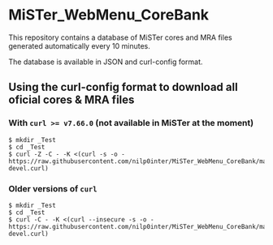 # MiSTer_WebMenu_CoreBank

This repository contains a database of MiSTer cores and MRA files generated automatically every 10 minutes.

The database is available in JSON and curl-config format.

## Using the curl-config format to download all oficial cores & MRA files

### With `curl >= v7.66.0` (not available in MiSTer at the moment)

```console
$ mkdir _Test
$ cd _Test
$ curl -Z -C - -K <(curl -s -o - https://raw.githubusercontent.com/nilp0inter/MiSTer_WebMenu_CoreBank/master/db/users/MiSTer-devel.curl)
```

### Older versions of `curl`

```console
$ mkdir _Test
$ cd _Test
$ curl -C - -K <(curl --insecure -s -o - https://raw.githubusercontent.com/nilp0inter/MiSTer_WebMenu_CoreBank/master/db/users/MiSTer-devel.curl)
```
